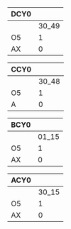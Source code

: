 |DCY0|     |
|----|-----|
|    |30_49|
|O5  |  1  |
|AX  |  0  |

|CCY0|     |
|----|-----|
|    |30_48|
|O5  |  1  |
|A   |  0  |

|BCY0|     |
|----|-----|
|    |01_15|
|O5  |  1  |
|AX  |  0  |

|ACY0|     |
|----|-----|
|    |30_15|
|O5  |  1  |
|AX  |  0  |

